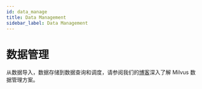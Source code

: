 ```yaml
---
id: data_manage
title: Data Management
sidebar_label: Data Management
---
```


# 数据管理

从数据导入，数据存储到数据查询和调度，请参阅我们的[博客](https://www.milvus.io/blog/2019/11/08/data-management/)深入了解 Milvus 数据管理方案。



